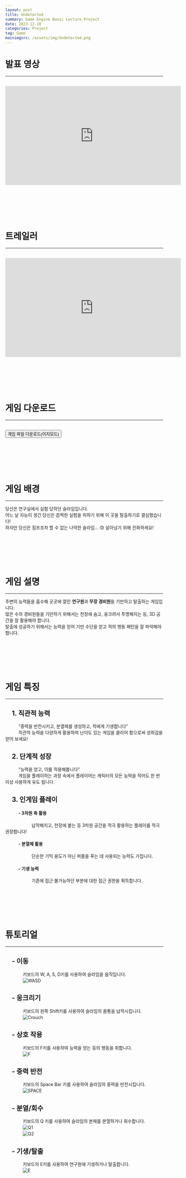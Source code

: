 ```yaml
---
layout: post
title: Undetected
summary: Game Engine Basic Lecture Project
date: 2023-12-10
categories: Project
tag: Game
mainimgsrc: /assets/img/Undetected.png
---
```


# 발표 영상
***
<br/>
<div id="PresentationYoutube">
<iframe width="560" height="315" src="https://www.youtube.com/embed/-pz_yL5OkiQ?si=3pREEc3hZK4nPV6Y" title="GEB Final Presentation" frameborder="0" allow="accelerometer; autoplay; clipboard-write; encrypted-media; gyroscope; picture-in-picture; web-share" allowfullscreen></iframe>
</div>
<br/>
<br/>
<br/>
<br/>
<br/>
<br/>



# 트레일러
***
<br/>
<div id="TrailerYoutube">
<iframe width="560" height="315" src="https://www.youtube.com/embed/WCuz1RNJTcc?si=cjyVYVg4N7l0RCsF" title="YouTube video player" frameborder="0" allow="accelerometer; autoplay; clipboard-write; encrypted-media; gyroscope; picture-in-picture; web-share" allowfullscreen></iframe>
</div>
<br/>
<br/>
<br/>
<br/>
<br/>
<br/>

# 게임 다운로드
***
<br/>
<div class="download-divider">
<button class="download-button" onclick="location.href='https://drive.google.com/file/d/1Ghy0bK2X5NyXCCzNEp1NO_3uQTolMQm0/view?usp=sharing' ">게임 파일 다운로드(이지모드)</button>
</div>

<br/>
<br/>
<br/>
<br/>
<br/>
<br/>

# 게임 배경
***
당신은 연구실에서 실험 당하던 슬라임입니다.<br/>
어느 날 지능이 생긴 당신은 끔찍한 실험을 피하기 위해 이 곳을 탈출하기로 결심했습니다!<br/>
하지만 당신은 점프조차 할 수 없는 나약한 슬라임… 😓 살아남기 위해 진화하세요!<br/>
<br/>
<br/>
<br/>
<br/>
<br/>
<br/>

# 게임 설명
***
주변의 능력들을 흡수해 곳곳에 깔린 **연구원**과 **무장 경비원**을 기만하고 탈출하는 게임입니다.<br/>
많은 수의 경비원들을 기만하기 위해서는 천장에 숨고, 웅크려서 투명해지는 등, 3D 공간을 잘 활용해야 합니다.<br/>
탈출에 성공하기 위해서는 능력을 얻어 기만 수단을 얻고 적의 행동 패턴을 잘 파악해야 합니다.<br/>
<br/>
<br/>
<br/>
<br/>
<br/>
<br/>

# 게임 특징
***
## 　1. 직관적 능력

　　　“중력을 반전시키고, 분열체를 생성하고, 적에게 기생합니다”<br/>
　　　직관적 능력을 다양하게 활용하여 난이도 있는 게임을 클리어 함으로써 성취감을 얻어 보세요!<br/>

## 　2. 단계적 성장

　　　“능력을 얻고, 이를 적용해봅니다”<br/>
　　　게임을 플레이하는 과정 속에서 플레이어는 캐릭터의 모든 능력을 적어도 한 번 이상 사용하게 유도 됩니다.<br/>

## 　3. 인게임 플레이

#### 　　　- 3차원 축 활용

　　　　　　납작해지고, 천장에 붙는 등 3차원 공간을 적극 활용하는 플레이를 적극 권장합니다!<br/>

#### 　　　- 분열체 활용

　　　　　　단순한 기믹 용도가 아닌 퍼즐을 푸는 데 사용되는 능력도 가집니다.<br/>

#### 　　　- 기생 능력

　　　　　　기존에 접근 불가능하던 부분에 대한 접근 권한을 획득합니다.<br/>
<br/>
<br/>
<br/>
<br/>
<br/>
<br/>

# 튜토리얼
***

## 　- 이동

　　　　키보드의 W, A, S, D키를 사용하여 슬라임을 움직입니다.<br/>
　　　　![WASD](../../../../assets/gif/WASD.gif)<br/>

## 　- 웅크리기

　　　　키보드의 왼쪽 Shift키를 사용하여 슬라임의 몸통을 납작시킵니다.<br/>
　　　　![Crouch](../../../../assets/gif/crouch.gif)<br/>

## 　- 상호 작용

　　　　키보드의 F키를 사용하여 능력을 얻는 등의 행동을 취합니다.<br/>
　　　　![F](../../../../assets/gif/F.gif)<br/>

## 　- 중력 반전

　　　　키보드의 Space Bar 키를 사용하여 슬라임의 중력을 반전시킵니다.<br/>
　　　　![SPACE](../../../../assets/gif/SPACE.gif)<br/>

## 　- 분열/회수

　　　　키보드의 Q 키를 사용하여 슬라임의 본체를 분열하거나 회수합니다.<br/>
　　　　![Q1](../../../../assets/gif/Q1.gif)<br/>
　　　　![Q2](../../../../assets/gif/Q2.gif)<br/>

## 　- 기생/탈출

　　　　키보드의 E키를 사용하여 연구원에 기생하거나 탈출합니다.<br/>
　　　　![E](../../../../assets/gif/E.gif)<br/>
<br/>
<br/>
<br/>
<br/>
<br/>
<br/>